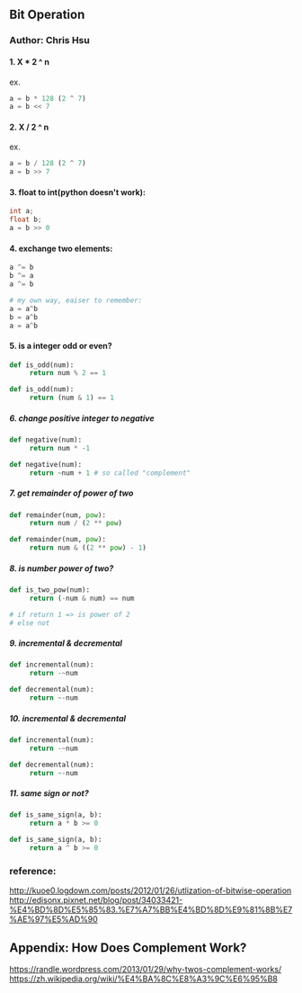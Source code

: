 ## Bit Operation

### Author: Chris Hsu

#### 1. X * 2 ^ n
ex.
```python
a = b * 128 (2 ^ 7)
a = b << 7
```

#### 2. X / 2 ^ n
ex.
```python
a = b / 128 (2 ^ 7)
a = b >> 7
```

#### 3. float to int(python doesn't work):
```c
int a;
float b;
a = b >> 0
```

#### 4. exchange two elements:
```python
a ^= b
b ^= a
a ^= b
```

```python
# my own way, eaiser to remember:
a = a^b
b = a^b
a = a^b
```

#### 5. is a integer odd or even?
```python
def is_odd(num):
     return num % 2 == 1

def is_odd(num):
     return (num & 1) == 1
```

##### 6. change positive integer to negative
```python
def negative(num):
     return num * -1

def negative(num):
     return ~num + 1 # so called "complement"
```

##### 7. get remainder of power of two
```python
def remainder(num, pow):
     return num / (2 ** pow)

def remainder(num, pow):
     return num & ((2 ** pow) - 1)
```
##### 8. is number power of two?
```python
def is_two_pow(num):
     return (-num & num) == num

# if return 1 => is power of 2
# else not
```

##### 9. incremental & decremental
```python
def incremental(num):
     return -~num

def decremental(num):
     return ~-num
```

##### 10. incremental & decremental
```python
def incremental(num):
     return -~num

def decremental(num):
     return ~-num
```

##### 11. same sign or not?
```python
def is_same_sign(a, b):
     return a * b >= 0

def is_same_sign(a, b):
     return a ^ b >= 0
```

### reference:
http://kuoe0.logdown.com/posts/2012/01/26/utlization-of-bitwise-operation
http://edisonx.pixnet.net/blog/post/34033421-%E4%BD%8D%E5%85%83.%E7%A7%BB%E4%BD%8D%E9%81%8B%E7%AE%97%E5%AD%90


## Appendix: How Does Complement Work?
https://randle.wordpress.com/2013/01/29/why-twos-complement-works/
https://zh.wikipedia.org/wiki/%E4%BA%8C%E8%A3%9C%E6%95%B8





